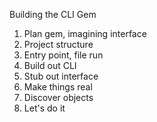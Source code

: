 Building the CLI Gem

1. Plan gem, imagining interface
2. Project structure
3. Entry point, file run
4. Build out CLI
5. Stub out interface
6. Make things real
7. Discover objects
8. Let's do it
